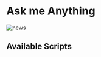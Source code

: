 # Ask me Anything 
![news ](https://user-images.githubusercontent.com/61210025/129979522-65fe59da-e4e9-4efc-b859-d96ce863f963.png)


## Available Scripts



